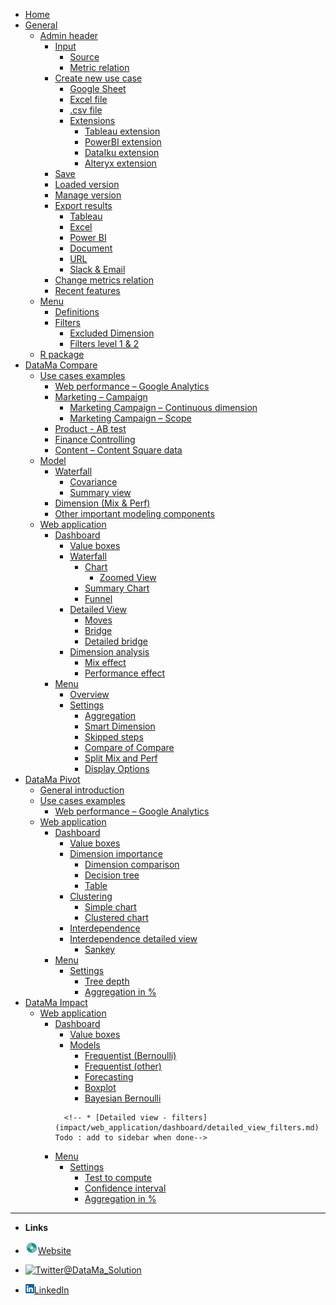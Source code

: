 * [Home](README.md)
* [General](general/general.md)
    * [Admin header](general/admin/admin.md)
        * [Input](general/admin/input/input.md)
            * [Source](general/admin/input/source.md)
            * [Metric relation](general/admin/input/metric_relation.md)
        * [Create new use case](general/admin/create_use_case/create_use_case.md)
            * [Google Sheet](general/admin/create_use_case/google_sheet.md)
            * [Excel file](general/admin/create_use_case/excel_file.md)
            * [.csv file](general/admin/create_use_case/csv_file.md)
            <!-- * [Google analytics](general/admin/create_use_case/google_analytics.md) Todo : add here when done -->
            * [Extensions](general/admin/create_use_case/extensions/extensions.md)
                * [Tableau extension](general/admin/create_use_case/extensions/extension_tableau.md)
                * [PowerBI extension](general/admin/create_use_case/extensions/extension_powerBI.md)
                * [DataIku extension](general/admin/create_use_case/extensions/extension_DataIku.md)
                * [Alteryx extension](general/admin/create_use_case/extensions/extension_Alteryx.md)
        * [Save](general/admin/save.md)
        * [Loaded version](general/admin/loaded_version.md)
        * [Manage version](general/admin/manage_version.md)
        * [Export results](general/admin/export/export_results.md)
            * [Tableau](general/admin/export/export_tableau.md)
            * [Excel](general/admin/export/export_excel.md)
            * [Power BI](general/admin/export/export_powerBI.md)
            * [Document](general/admin/export/export_document.md)
            * [URL](general/admin/export/export_url.md)
            * [Slack & Email](general/admin/export/export_slack_mail.md)
        * [Change metrics relation](general/admin/change_metric_relation.md)
        * [Recent features](general/admin/recent_features.md)
    * [Menu](general/menu/menu.md)
        * [Definitions](general/menu/definitions.md)
        * [Filters](general/menu/filters.md)
            * [Excluded Dimension](general/menu/excluded_dimensions.md)
            * [Filters level 1 & 2](general/menu/filters_level.md)
    * [R package](general/r_package.md)
* [DataMa Compare](compare/compare.md)
    * [Use cases examples](compare/use_cases/use_cases_examples.md)
        * [Web performance – Google Analytics](compare/use_cases/web_performance_GA.md)
        * [Marketing – Campaign](compare/use_cases/marketing_campaign.md)
            * [Marketing Campaign – Continuous dimension](compare/use_cases/marketing_continuous.md)
            * [Marketing Campaign – Scope](compare/use_cases/marketing_scope.md)
        * [Product - AB test](compare/use_cases/product_AB_test.md)
        * [Finance Controlling](compare/use_cases/finance_controlling.md)
        * [Content – Content Square data](compare/use_cases/Content_CS.md)
    * [Model](compare/model/model.md)
        * [Waterfall](compare/model/waterfall.md)
            * [Covariance](compare/model/covariance.md)
            * [Summary view](compare/model/summary_view.md)
        * [Dimension (Mix & Perf)](compare/model/dimensions.md)
        * [Other important modeling components](compare/model/modeling_components.md)
    * [Web application](compare/web_application/web_application.md)
        * [Dashboard](compare/web_application/dashboard/dashboard.md)
            * [Value boxes](compare/web_application/dashboard/value_boxes.md)
            * [Waterfall](compare/web_application/dashboard/waterfall.md)
                * [Chart](compare/web_application/dashboard/chart.md)
                    * [Zoomed View](compare/web_application/dashboard/zoomed_view.md)
                * [Summary Chart](compare/web_application/dashboard/summary_chart.md)
                * [Funnel](compare/web_application/dashboard/funnel.md)
            * [Detailed View](compare/web_application/dashboard/detailed_view.md)
                * [Moves](compare/web_application/dashboard/moves.md)
                * [Bridge](compare/web_application/dashboard/bridge.md)
                * [Detailed bridge](compare/web_application/dashboard/detailed_bridge.md)
            * [Dimension analysis](compare/web_application/dashboard/dimension_analysis.md)
                * [Mix effect](compare/web_application/dashboard/mix_effect.md)
                * [Performance effect](compare/web_application/dashboard/performance_effect.md)
        * [Menu](compare/web_application/menu/menu.md)
            * [Overview](compare/web_application/menu/overview.md)
            * [Settings](compare/web_application/menu/settings.md)
                * [Aggregation](compare/web_application/menu/aggregation.md)
                * [Smart Dimension](compare/web_application/menu/smart_dimension.md)
                * [Skipped steps](compare/web_application/menu/skipped_steps.md)
                * [Compare of Compare](compare/web_application/menu/CoC.md)
                * [Split Mix and Perf](compare/web_application/menu/split_mix_perf.md)
                <!-- * [Significance tests](compare/web_application/menu/significance_test.md)  Todo : add to sidebar when done-->
                * [Display Options](compare/web_application/menu/display_options.md)
* [DataMa Pivot](pivot/pivot.md)
    * [General introduction](pivot/general_introduction.md)
    * [Use cases examples](pivot/use_cases_examples.md)
        * [Web performance – Google Analytics](pivot/web_performance_GA.md)
    * [Web application](pivot/web_application/web_application.md)
        * [Dashboard](pivot/web_application/dashboard/dashboard.md)
            * [Value boxes](pivot/web_application/dashboard/value_boxes.md)
            * [Dimension importance](pivot/web_application/dashboard/dimension_importance.md)
                * [Dimension comparison](pivot/web_application/dashboard/dimension_comparison.md)
                * [Decision tree](pivot/web_application/dashboard/decision_tree.md)
                * [Table](pivot/web_application/dashboard/table.md)
            * [Clustering](pivot/web_application/dashboard/clustering.md)
                * [Simple chart](pivot/web_application/dashboard/simple_chart.md)
                * [Clustered chart](pivot/web_application/dashboard/clustered_chart.md)
            * [Interdependence](pivot/web_application/dashboard/interdependence.md)
            * [Interdependence detailed view](pivot/web_application/dashboard/inter_detailed.md)
                <!-- * [Contigency table](pivot/web_application/dashboard/contigency.md) Todo : add to sidebar when done-->
                * [Sankey](pivot/web_application/dashboard/sankey.md)
        * [Menu](pivot/web_application/menu/menu.md)
            * [Settings](pivot/web_application/menu/settings.md)
                * [Tree depth](pivot/web_application/menu/tree_depth.md)
                * [Aggregation in %](pivot/web_application/menu/aggregation.md)
                <!-- * [Continuous clustering depth](pivot/web_application/menu/continuous_clustering.md) Todo : add to sidebar when done-->
* [DataMa Impact](impact/impact.md)
    * [Web application](impact/web_application/web_application.md)
        * [Dashboard](impact/web_application/dashboard/dashboard.md)
            * [Value boxes](impact/web_application/dashboard/value_boxes.md)
            * [Models](impact/web_application/dashboard/models.md)
                * [Frequentist (Bernoulli)](impact/web_application/dashboard/frequentist_bernoulli.md)
                * [Frequentist (other)](impact/web_application/dashboard/frequentist_other.md)
                * [Forecasting](impact/web_application/dashboard/forecasting.md)
                * [Boxplot](impact/web_application/dashboard/boxplot.md)
                * [Bayesian Bernoulli](impact/web_application/dashboard/bayesian.md)
            <!-- * [Detailed view](impact/web_application/dashboard/detailed_view.md) Todo : add to sidebar when done-->
                <!-- * [Detailed view - filters](impact/web_application/dashboard/detailed_view_filters.md) Todo : add to sidebar when done-->
        * [Menu](impact/web_application/menu/menu.md)
            * [Settings](impact/web_application/menu/settings.md)
                * [Test to compute](impact/web_application/menu/test_to_compute.md)
                * [Confidence interval](impact/web_application/menu/confidence_interval.md)
                * [Aggregation in %](impact/web_application/menu/aggregation.md)
                <!-- * [Weight for Frequentist](impact/web_application/menu/weight_frequentist.md) Todo : add here when done --> 
<!--  * [DataMa Journey](journey/journey.md) Todo : add to sidebar when done-->

--------

* **Links**

* <a href="https://datama.fr"> <img src="images/cropped-Datala-Logo.png"/>Website</a>
* [![Twitter](https://icongram.jgog.in/simple/twitter.svg?colored&size=16)@DataMa_Solution](https://twitter.com/DataMa_Solution)
* <a href="https://www.linkedin.com/company/11195323"> <img src="images/logo-linkedin.png"/>LinkedIn</a>
